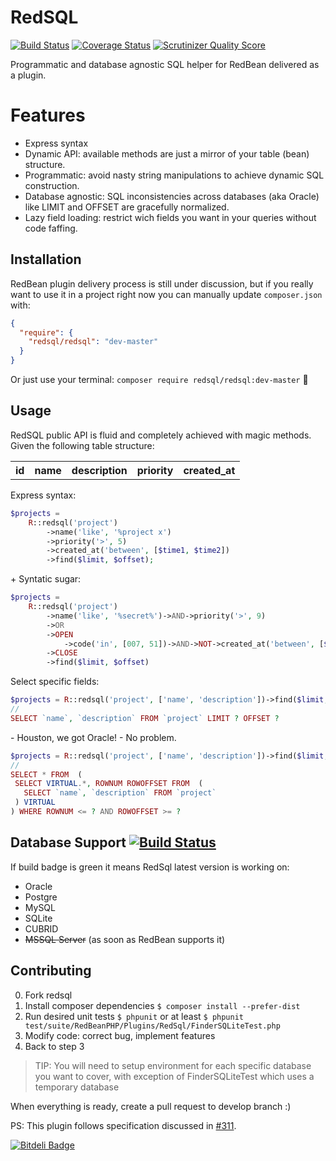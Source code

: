 RedSQL
=======

[![Build Status](https://travis-ci.org/marcioAlmada/redsql.png?branch=master)](https://travis-ci.org/marcioAlmada/redsql)
[![Coverage Status](https://coveralls.io/repos/marcioAlmada/redsql/badge.png?branch=master)](https://coveralls.io/r/marcioAlmada/redsql?branch=master)
[![Scrutinizer Quality Score](https://scrutinizer-ci.com/g/marcioAlmada/redsql/badges/quality-score.png?s=e5130c16fe66958344c76d632b96318525234af9)](https://scrutinizer-ci.com/g/marcioAlmada/redsql/)

Programmatic and database agnostic SQL helper for RedBean delivered as a plugin.

# Features

* Express syntax
* Dynamic API: available methods are just a mirror of your table (bean) structure.
* Programmatic: avoid nasty string manipulations to achieve dynamic SQL construction.
* Database agnostic: SQL inconsistencies across databases (aka Oracle) like LIMIT and OFFSET are gracefully normalized.
* Lazy field loading: restrict wich fields you want in your queries without code faffing.

## Installation

RedBean plugin delivery process is still under discussion, but if you really want to use it in a project right now you can manually update `composer.json` with:

```json
{
  "require": {
    "redsql/redsql": "dev-master"
  }
}
```

Or just use your terminal: `composer require redsql/redsql:dev-master` :8ball:

## Usage

RedSQL public API is fluid and completely achieved with magic methods. Given the following table structure:

<table>
  <tr>
    <th>id</th><th>name</th><th>description</th><th>priority</th><th>created_at</th>
  </tr>
</table>

Express syntax:

```php
$projects =
    R::redsql('project')
        ->name('like', '%project x')
        ->priority('>', 5)
        ->created_at('between', [$time1, $time2])
        ->find($limit, $offset);
```

\+ Syntatic sugar:

```php
$projects =
    R::redsql('project')
        ->name('like', '%secret%')->AND->priority('>', 9)
        ->OR
        ->OPEN
            ->code('in', [007, 51])->AND->NOT->created_at('between', [$time1, $time2])
        ->CLOSE
        ->find($limit, $offset)
```

Select specific fields:

```php
$projects = R::redsql('project', ['name', 'description'])->find($limit, $offset);
//
SELECT `name`, `description` FROM `project` LIMIT ? OFFSET ?
```

\- Houston, we got Oracle! - No problem.

```php
$projects = R::redsql('project', ['name', 'description'])->find($limit, $offset);
//
SELECT * FROM  (
 SELECT VIRTUAL.*, ROWNUM ROWOFFSET FROM  (
   SELECT `name`, `description` FROM `project`
 ) VIRTUAL
) WHERE ROWNUM <= ? AND ROWOFFSET >= ?
```

## Database Support [![Build Status](https://travis-ci.org/marcioAlmada/redsql.png?branch=master)](https://travis-ci.org/marcioAlmada/redsql)

If build badge is green it means RedSql latest version is working on:

- Oracle
- Postgre
- MySQL
- SQLite
- CUBRID
- ~~MSSQL Server~~ (as soon as RedBean supports it)

## Contributing
 
0. Fork redsql
0. Install composer dependencies `$ composer install --prefer-dist`
0. Run desired unit tests `$ phpunit` or at least `$ phpunit test/suite/RedBeanPHP/Plugins/RedSql/FinderSQLiteTest.php`
0. Modify code: correct bug, implement features
0. Back to step 3

> TIP: You will need to setup environment for each specific database you want to cover, with exception of FinderSQLiteTest which uses a temporary database

When everything is ready, create a pull request to develop branch :)

PS: This plugin follows specification discussed in [#311](https://github.com/gabordemooij/redbean/issues/311).

[![Bitdeli Badge](https://d2weczhvl823v0.cloudfront.net/marcioAlmada/redsql/trend.png)](https://bitdeli.com/free "Bitdeli Badge")